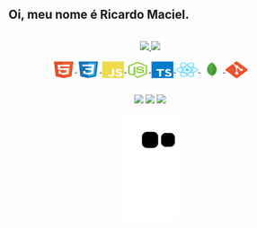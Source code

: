 ## Oi, meu nome é Ricardo Maciel.
<br>
<div align="center">
  <a href="https://github.com/Vintaji">
  <img height="180em" src="https://github-readme-stats.vercel.app/api?username=vintaji&show_icons=true&theme=dracula&include_all_commits=true&count_private=true"/>
  <img height="180em" src="https://github-readme-stats.vercel.app/api/top-langs/?username=vintaji&layout=compact&langs_count=7&theme=dracula"/>
</div>
<div align="center"><br>
  <img align="center" alt="ricardo-HTML" height="30" width="40" src="https://raw.githubusercontent.com/devicons/devicon/master/icons/html5/html5-original.svg">
  <img align="center" alt="ricardo-CSS" height="30" width="40" src="https://raw.githubusercontent.com/devicons/devicon/master/icons/css3/css3-original.svg">
  <img align="center" alt="ricardo-Js" height="30" width="40" src="https://raw.githubusercontent.com/devicons/devicon/master/icons/javascript/javascript-plain.svg">
  <img align="center" alt="ricardo-Node" height="30" width="40" src="https://raw.githubusercontent.com/devicons/devicon/master/icons/nodejs/nodejs-original.svg">
  <img align="center" alt="ricardo-Ts" height="30" width="40" src="https://raw.githubusercontent.com/devicons/devicon/master/icons/typescript/typescript-original.svg">
  <img align="center" alt="ricardo-React" height="30" width="40" src="https://raw.githubusercontent.com/devicons/devicon/master/icons/react/react-original.svg">
  <img align="center" alt="ricardo-Mongo" height="30" width="40" src="https://raw.githubusercontent.com/devicons/devicon/master/icons/mongodb/mongodb-original.svg"> 
  <img align="center" alt="ricardo-Git" height="30" width="40" src="https://raw.githubusercontent.com/devicons/devicon/master/icons/git/git-original.svg">
</div>
  
  ##
  
<div align="center"> 
  <a href="https://instagram.com/off.maciel" target="_blank"><img src="https://img.shields.io/badge/-Instagram-%23E4405F?style=for-the-badge&logo=instagram&logoColor=white" target="_blank"></a>
  <a href = "mailto:ricardomaciel.js@gmail.com"><img src="https://img.shields.io/badge/-Gmail-%23333?style=for-the-badge&logo=gmail&logoColor=white" target="_blank"></a>
  <a href="https://www.linkedin.com/in/ricardo-maciel-9968231b8/" target="_blank"><img src="https://img.shields.io/badge/-LinkedIn-%230077B5?style=for-the-badge&logo=linkedin&logoColor=white" target="_blank"></a> 
 
  ![Snake animation](https://github.com/vintaji/vintaji/blob/output/github-contribution-grid-snake.svg)
 
</div>

